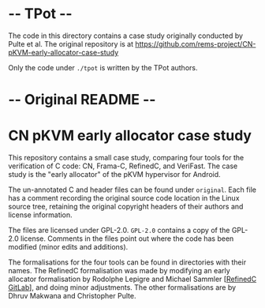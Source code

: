 #  -- TPot --  
The code in this directory contains a case study originally conducted by Pulte et al.
The original repository is at https://github.com/rems-project/CN-pKVM-early-allocator-case-study

Only the code under `./tpot` is written by the TPot authors.

#  -- Original README -- 
# CN pKVM early allocator case study

This repository contains a small case study, comparing four tools for
the verification of C code: CN, Frama-C, RefinedC, and VeriFast. The
case study is the "early allocator" of the pKVM hypervisor for
Android.

The un-annotated C and header files can be found under
`original`. Each file has a comment recording the original source code
location in the Linux source tree, retaining the original copyright
headers of their authors and license information. 

The files are licensed under GPL-2.0. `GPL-2.0` contains a copy of the GPL-2.0
license. Comments in the files point out where the code has been
modified (minor edits and additions).

The formalisations for the four tools can be found in directories with
their names. The RefinedC formalisation was made by modifying an early
allocator formalisation by Rodolphe Lepigre and Michael Sammler
[[RefinedC
GitLab](https://gitlab.mpi-sws.org/iris/refinedc/-/tree/master/linux/pkvm)],
and doing minor adjustments. The other formalisations are by Dhruv Makwana
and Christopher Pulte.
